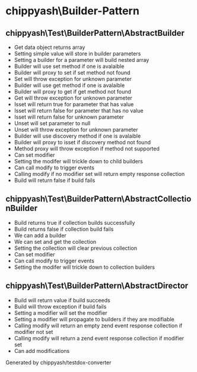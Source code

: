 # chippyash\Builder-Pattern

## chippyash\Test\BuilderPattern\AbstractBuilder

*  Get data object returns array
*  Setting simple value will store in builder parameters
*  Setting a builder for a parameter will build nested array
*  Builder will use set method if one is avalaible
*  Builder will proxy to set if set method not found
*  Set will throw exception for unknown parameter
*  Builder will use get method if one is avalaible
*  Builder will proxy to get if get method not found
*  Get will throw exception for unknown parameter
*  Isset will return true for parameter that has value
*  Isset will return false for parameter that has no value
*  Isset will return false for unknown parameter
*  Unset will set parameter to null
*  Unset will throw exception for unknown parameter
*  Builder will use discovery method if one is avalaible
*  Builder will proxy to isset if discovery method not found
*  Method proxy will throw exception if method not supported
*  Can set modifier
*  Setting the modifer will trickle down to child builders
*  Can call modify to trigger events
*  Calling modify if no modifier set will return empty response collection
*  Build will return false if build fails

## chippyash\Test\BuilderPattern\AbstractCollectionBuilder

*  Build returns true if collection builds successfully
*  Build returns false if collection build fails
*  We can add a builder
*  We can set and get the collection
*  Setting the collection will clear previous collection
*  Can set modifier
*  Can call modify to trigger events
*  Setting the modifer will trickle down to collection builders

## chippyash\Test\BuilderPattern\AbstractDirector

*  Build will return value if build succeeds
*  Build will throw exception if build fails
*  Setting a modifier will set the modifier
*  Setting a modifier will propagate to builders if they are modifiable
*  Calling modify will return an empty zend event response collection if modifier not set
*  Calling modify will return a zend event response collection if modifier set
*  Can add modifications


Generated by chippyash/testdox-converter